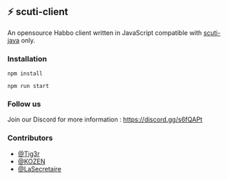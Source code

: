 ## :zap: scuti-client

An opensource Habbo client written in JavaScript compatible with [scuti-java](https://github.com/Tiig3r/scuti-java) only.

### Installation

```
npm install
 ```
 
 ```
npm run start
 ```

### Follow us
Join our Discord for more information : https://discord.gg/s6fQAPt

### Contributors
- [@Tig3r](https://github.com/Tiig3r)
- [@KOZEN](https://github.com/kozennnn)
- [@LaSecretaire](https://github.com/maximehery)